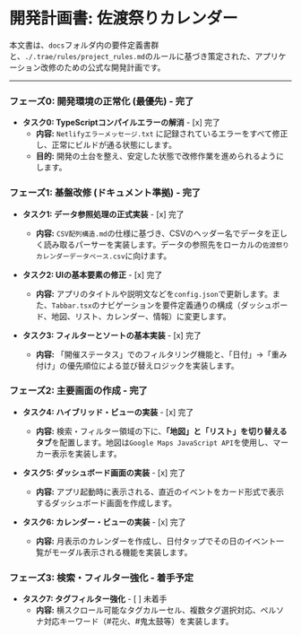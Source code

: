 # 開発計画書: 佐渡祭りカレンダー

本文書は、`docs`フォルダ内の要件定義書群と、`./.trae/rules/project_rules.md`のルールに基づき策定された、アプリケーション改修のための公式な開発計画です。

---

### フェーズ0: 開発環境の正常化 (最優先) - 完了

- **タスク0: TypeScriptコンパイルエラーの解消** - [x] 完了
  - **内容:** `Netlifyエラーメッセージ.txt` に記録されているエラーをすべて修正し、正常にビルドが通る状態にします。
  - **目的:** 開発の土台を整え、安定した状態で改修作業を進められるようにします。

### フェーズ1: 基盤改修 (ドキュメント準拠) - 完了

- **タスク1: データ参照処理の正式実装** - [x] 完了
  - **内容:** `CSV配列構造.md`の仕様に基づき、CSVのヘッダー名でデータを正しく読み取るパーサーを実装します。データの参照先をローカルの`佐渡祭りカレンダーデータベース.csv`に向けます。

- **タスク2: UIの基本要素の修正** - [x] 完了
  - **内容:** アプリのタイトルや説明文などを`config.json`で更新します。また、`Tabbar.tsx`のナビゲーションを要件定義通りの構成（ダッシュボード、地図、リスト、カレンダー、情報）に変更します。

- **タスク3: フィルターとソートの基本実装** - [x] 完了
  - **内容:** 「開催ステータス」でのフィルタリング機能と、「日付」→「重み付け」の優先順位による並び替えロジックを実装します。

### フェーズ2: 主要画面の作成 - 完了

- **タスク4: ハイブリッド・ビューの実装** - [x] 完了
  - **内容:** 検索・フィルター領域の下に、**「地図」と「リスト」を切り替えるタブ**を配置します。地図は`Google Maps JavaScript API`を使用し、マーカー表示を実装します。

- **タスク5: ダッシュボード画面の実装** - [x] 完了
  - **内容:** アプリ起動時に表示される、直近のイベントをカード形式で表示するダッシュボード画面を作成します。

- **タスク6: カレンダー・ビューの実装** - [x] 完了
  - **内容:** 月表示のカレンダーを作成し、日付タップでその日のイベント一覧がモーダル表示される機能を実装します。

### フェーズ3: 検索・フィルター強化 - 着手予定

- **タスク7: タグフィルター強化** - [ ] 未着手
  - **内容:** 横スクロール可能なタグカルーセル、複数タグ選択対応、ペルソナ対応キーワード（#花火、#鬼太鼓等）を実装します。
